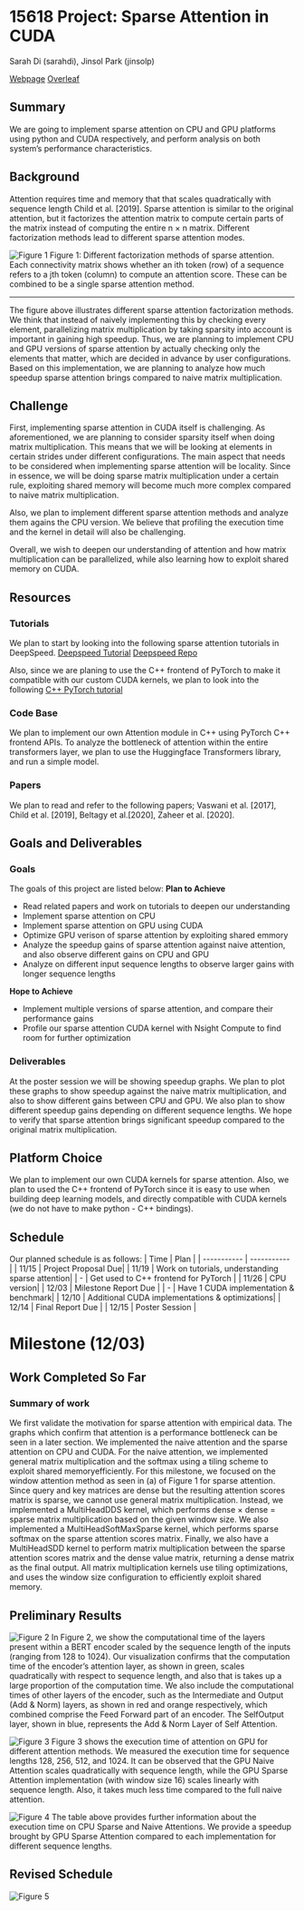 # 15618 Project: Sparse Attention in CUDA
Sarah Di (sarahdi), Jinsol Park (jinsolp)

[Webpage](https://github.com/disarah/15618_Project)
[Overleaf](https://www.overleaf.com/project/654ad93dc7593c6b143abdee)

## Summary
We are going to implement sparse attention on CPU and GPU platforms using python and CUDA respectively, and perform analysis on both system’s performance characteristics.

## Background
Attention requires time and memory that that scales quadratically with sequence length Child et al. [2019]. Sparse attention is similar to the original attention, but it factorizes the attention matrix to compute certain parts of the matrix instead of computing the entire n × n matrix. Different factorization methods lead to different sparse attention modes.

![Figure 1](figures/building_block.png)
Figure 1: Different factorization methods of sparse attention. Each connectivity matrix shows whether an ith token (row) of a sequence refers to a jth token (column) to compute an attention score. These can be combined to be a single sparse attention method.

---
The figure above illustrates different sparse attention factorization methods. We think that instead of naively implementing this by checking every element, parallelizing matrix multiplication by taking sparsity into account is important in gaining high speedup. Thus, we are planning to implement CPU and GPU versions of sparse attention by actually checking only the elements that matter, which are decided in advance by user configurations. Based on this implementation, we are planning to analyze how much speedup sparse attention brings compared to naive matrix multiplication.

## Challenge
First, implementing sparse attention in CUDA itself is challenging. As aforementioned, we are planning to consider sparsity itself when doing matrix multiplication. This means that we will be looking at elements in certain strides under different configurations. The main aspect that needs to be considered when implementing sparse attention will be locality. Since in essence, we will be doing sparse matrix multiplication under a certain rule, exploiting shared memory will become much more complex compared to naive matrix multiplication. 

Also, we plan to implement different sparse attention methods and analyze them agains the CPU version. We believe that profiling the execution time and the kernel in detail will also be challenging. 

Overall, we wish to deepen our understanding of attention and how matrix multiplication can be parallelized, while also learning how to exploit shared memory on CUDA.

## Resources
### Tutorials
We plan to start by looking into the following sparse attention tutorials in DeepSpeed. [Deepspeed Tutorial](https://www.deepspeed.ai/tutorials/sparse-attention/) 
[Deepspeed Repo](https://github.com/microsoft/DeepSpeed/tree/master/deepspeed/ops/sparse_attention)

Also, since we are planing to use the C++ frontend of PyTorch to make it compatible with our custom CUDA kernels, we plan to look into the following [C++ PyTorch tutorial](https://pytorch.org/tutorials/advanced/cpp_frontend.html)

### Code Base
We plan to implement our own Attention module in C++ using PyTorch C++ frontend APIs. To analyze the bottleneck of attention within the entire transformers layer, we plan to use the Huggingface Transformers library, and run a simple model.
### Papers
We plan to read and refer to the following papers; Vaswani et al. [2017], Child et al. [2019], Beltagy et al.[2020], Zaheer et al. [2020].

## Goals and Deliverables
### Goals
The goals of this project are listed below:
**Plan to Achieve**
- Read related papers and work on tutorials to deepen our understanding
- Implement sparse attention on CPU
- Implement sparse attention on GPU using CUDA
- Optimize GPU verison of sparse attention by exploiting shared emmory
- Analyze the speedup gains of sparse attention against naive attention, and also observe different gains on CPU and GPU
- Analyze on different input sequence lengths to observe larger gains with longer sequence lengths

**Hope to Achieve**
- Implement multiple versions of sparse attention, and compare their performance gains
- Profile our sparse attention CUDA kernel with Nsight Compute to find room for further optimization

### Deliverables
At the poster session we will be showing speedup graphs. We plan to plot these graphs to show speedup against the naive matrix multiplication, and also to show different gains between CPU and GPU. We also plan to show different speedup gains depending on different sequence lengths. We hope to verify that sparse attention brings significant speedup compared to the original matrix multiplication.

## Platform Choice
We plan to implement our own CUDA kernels for sparse attention. Also, we plan to used the C++ frontend of PyTorch since it is easy to use when building deep learning models, and directly compatible with CUDA kernels (we do not have to make python - C++ bindings).

## Schedule
Our planned schedule is as follows:
| Time | Plan |
| ----------- | ----------- |
| 11/15 | Project Proposal Due|
| 11/19 | Work on tutorials, understanding sparse attention|
| - | Get used to C++ frontend for PyTorch |
| 11/26 | CPU version|
| 12/03 | Milestone Report Due |
| - | Have 1 CUDA implementation \& benchmark|
| 12/10 | Additional CUDA implementations \& optimizations|
| 12/14 | Final Report Due | 
| 12/15 | Poster Session |



# Milestone (12/03)
## Work Completed So Far
### Summary of work
We first validate the motivation for sparse attention with empirical data. The graphs which confirm that attention is a performance bottleneck can be seen in a later section.
We implemented the naive attention and the sparse attention on CPU and CUDA. For the naive attention, we implemented general matrix multiplication and the softmax using a tiling scheme to exploit shared memoryefficiently.
For this milestone, we focused on the window attention method as seen in (a) of Figure 1 for sparse attention. Since query and key matrices are dense but the resulting attention scores matrix is sparse, we cannot use general matrix multiplication. Instead, we implemented a MultiHeadDDS kernel, which performs dense × dense = sparse matrix multiplication based on the given window size. We also implemented a MultiHeadSoftMaxSparse kernel, which performs sparse softmax on the sparse attention scores matrix. Finally, we also have a MultiHeadSDD kernel to perform matrix multiplication between the sparse attention scores matrix and the dense value matrix, returning a dense matrix as the final output. All matrix multiplication kernels use tiling optimizations, and uses the window size configuration to efficiently exploit shared memory.

## Preliminary Results
![Figure 2](figures/breakdown.png)
In Figure 2, we show the computational time of the layers present within a BERT encoder scaled by the sequence length of the inputs (ranging from 128 to 1024). Our visualization confirms that the computation time of the encoder’s attention layer, as shown in green, scales quadratically with respect to sequence length, and also that is takes up a large proportion of the computation time. We also include the computational times of other layers of the encoder, such as the Intermediate and Output (Add & Norm) layers, as shown in red and orange respectively, which combined comprise the Feed Forward part of an encoder. The SelfOutput layer, shown in blue, represents the Add & Norm Layer of Self Attention.

![Figure 3](figures/exectime.png)
Figure 3 shows the execution time of attention on GPU for different attention methods. We measured the execution time for sequence lengths 128, 256, 512, and 1024. It can be observed that the GPU Naive Attention scales quadratically with sequence length, while the GPU Sparse Attention implementation (with window size 16) scales linearly with sequence length. Also, it takes much less time compared to the full naive attention.


![Figure 4](figures/speedup.png)
The table above provides further information about the execution time on CPU Sparse and Naive Attentions. We provide a speedup brought by GPU Sparse Attention compared to each implementation for different sequence lengths.

## Revised Schedule
![Figure 5](figures/revised_schedule.png)
